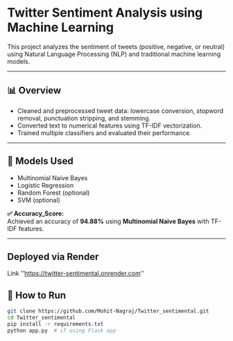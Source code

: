# Twitter Sentiment Analysis using Machine Learning

This project analyzes the sentiment of tweets (positive, negative, or neutral) using Natural Language Processing (NLP) and traditional machine learning models.

---

## 📊 Overview

- Cleaned and preprocessed tweet data: lowercase conversion, stopword removal, punctuation stripping, and stemming.
- Converted text to numerical features using TF-IDF vectorization.
- Trained multiple classifiers and evaluated their performance.

---

## 🧪 Models Used

- Multinomial Naive Bayes
- Logistic Regression
- Random Forest (optional)
- SVM (optional)

**✅ Accuracy_Score:**  
Achieved an accuracy of **94.88%** using **Multinomial Naive Bayes** with TF-IDF features.

---
## Deployed via Render
Link ''https://twitter-sentimental.onrender.com''
## 🚀 How to Run

```bash
git clone https://github.com/Mohit-Nagraj/Twitter_sentimental.git
cd Twitter_sentimental
pip install -r requirements.txt
python app.py  # if using Flask app
